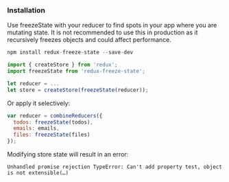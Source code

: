 ### Installation

Use freezeState with your reducer to find spots in your app where you are mutating state. It is not recommended to use this in production as it recursively freezes objects and could affect performance.

```js
npm install redux-freeze-state --save-dev
```

```js
import { createStore } from 'redux';
import freezeState from 'redux-freeze-state';

let reducer = ...
let store = createStore(freezeState(reducer));
```

Or apply it selectively:

```js
var reducer = combineReducers({
  todos: freezeState(todos),
  emails: emails,
  files: freezeState(files)
});
```

Modifying store state will result in an error:

```
Unhandled promise rejection TypeError: Can't add property test, object is not extensible(…)
```